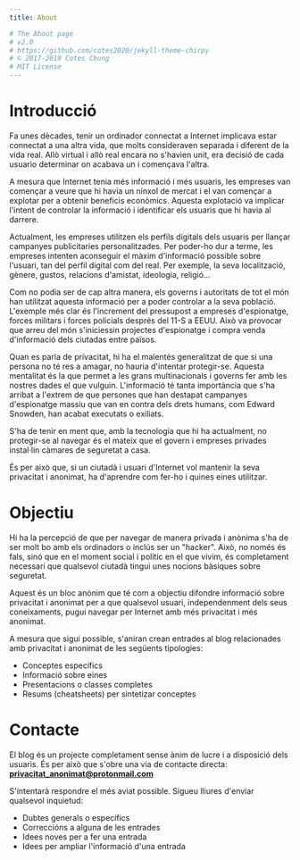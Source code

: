 ```yaml
---
title: About

# The About page
# v2.0
# https://github.com/cotes2020/jekyll-theme-chirpy
# © 2017-2019 Cotes Chung
# MIT License
---
```


# Introducció
Fa unes dècades, tenir un ordinador connectat a Internet implicava estar connectat a una altra vida, que molts consideraven separada i diferent de la vida real. Allò virtual i allò real encara no s'havien unit, era decisió de cada usuario determinar on acabava un i començava l'altra.

A mesura que Internet tenia més informació i més usuaris, les empreses van començar a veure que hi havia un nínxol de mercat i el van començar a explotar per a obtenir beneficis econòmics. Aquesta explotació va implicar l'intent de controlar la informació i identificar els usuaris que hi havia al darrere. 

Actualment, les empreses utilitzen els perfils digitals dels usuaris per llançar campanyes publicitaries personalitzades. Per poder-ho dur a terme, les empreses intenten aconseguir el màxim d'informació possible sobre l'usuari, tan del perfil digital com del real. Per exemple, la seva localització, gènere, gustos, relacions d'amistat, ideologia, religió...

Com no podia ser de cap altra manera, els governs i autoritats de tot el món han utilitzat aquesta informació per a poder controlar a la seva població. L'exemple més clar és l'increment del pressupost a empreses d'espionatge, forces militars i forces policials després del 11-S a EEUU. Això va provocar que arreu del món s'iniciessin projectes d'espionatge i compra venda d'informació dels ciutadas entre països.

Quan es parla de privacitat, hi ha el malentés generalitzat de que si una persona no té res a amagar, no hauria d'intentar protegir-se. Aquesta mentalitat és la que permet a les grans multinacionals i governs fer amb les nostres dades el que vulguin. L'informació té tanta importància que s'ha arribat a l'extrem de que persones que han destapat campanyes d'espionatge massiu que van en contra dels drets humans, com Edward Snowden, han acabat executats o exiliats.

S'ha de tenir en ment que, amb la tecnologia que hi ha actualment, no protegir-se al navegar és el mateix que el govern i empreses privades instal·lin càmares de seguretat a casa.

És per això que, si un ciutadà i usuari d'Internet vol mantenir la seva privacitat i anonimat, ha d'aprendre com fer-ho i quines eines utilitzar.

# Objectiu
Hi ha la percepció de que per navegar de manera privada i anònima s'ha de ser molt bo amb els ordinadors o inclús ser un "hacker". Això, no només és fals, sinó que en el moment social i polític en el que vivim, és completament necessari que qualsevol ciutadà tingui unes nocions bàsiques sobre seguretat.

Aquest és un bloc anònim que té com a objectiu difondre informació sobre privacitat i anonimat per a que qualsevol usuari, independenment dels seus coneixaments, pugui navegar per Internet amb més privacitat i més anonimat.

A mesura que sigui possible, s'aniran crean entrades al blog relacionades amb privacitat i anonimat de les següents tipologies:
* Conceptes específics
* Informació sobre eines
* Presentacions o classes completes
* Resums (cheatsheets) per sintetizar conceptes

# Contacte
El blog és un projecte completament sense ànim de lucre i a disposició dels usuaris. És per això que s'obre una via de contacte directa: **privacitat_anonimat@protonmail.com**

S'intentarà respondre el més aviat possible. Sigueu lliures d'enviar qualsevol inquietud:
* Dubtes generals o específics
* Correccións a alguna de les entrades
* Idees noves per a fer una entrada
* Idees per ampliar l'informació d'una entrada